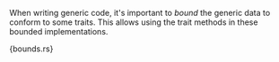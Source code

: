 When writing generic code, it's important to *bound* the generic data to
conform to some traits. This allows using the trait methods in these bounded
implementations.

{bounds.rs}
